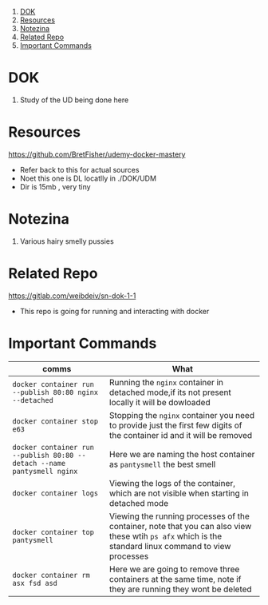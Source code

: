 1. [DOK](#dok)
2. [Resources](#resources)
3. [Notezina](#notezina)
4. [Related Repo](#related-repo)
5. [Important Commands](#important-commands)

# DOK

1. Study of the UD being done here

# Resources

https://github.com/BretFisher/udemy-docker-mastery

- Refer back to this for actual sources
- Noet this one is DL locatlly in ./DOK/UDM
- Dir is 15mb , very tiny

# Notezina

1. Various hairy smelly pussies

# Related Repo

https://gitlab.com/weibdeiv/sn-dok-1-1

- This repo is going for running and interacting with docker

# Important Commands 

comms | What 
--- | --- 
`docker container run --publish 80:80 nginx --detached` | Running the `nginx` container in detached mode,if its not present locally it will be dowloaded 
`docker container stop e63` | Stopping the `nginx` container you need to provide just the first few digits of the container id and it will be removed
`docker container run --publish 80:80 --detach --name pantysmell nginx` | Here we are naming the host container as `pantysmell` the best smell
`docker container logs` | Viewing the logs of the container, which are not visible when starting in detached mode
`docker container top pantysmell` | Viewing the running processes of the container, note that you can also view these wtih `ps afx` which is the standard linux command to view processes
`docker container rm asx fsd asd` | Here we are going to remove three containers at the same time, note if they are running they wont be deleted 